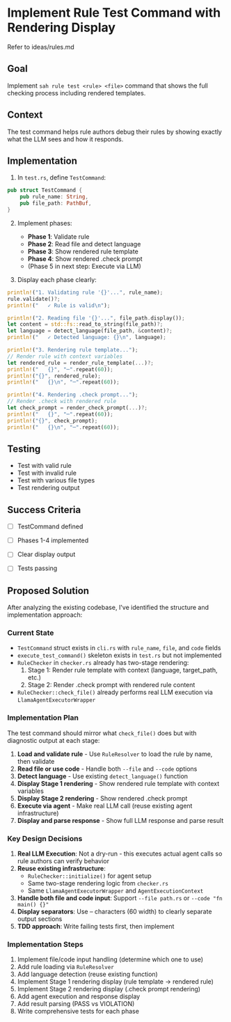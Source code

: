 # Implement Rule Test Command with Rendering Display

Refer to ideas/rules.md

## Goal

Implement `sah rule test <rule> <file>` command that shows the full checking process including rendered templates.

## Context

The test command helps rule authors debug their rules by showing exactly what the LLM sees and how it responds.

## Implementation

1. In `test.rs`, define `TestCommand`:
```rust
pub struct TestCommand {
    pub rule_name: String,
    pub file_path: PathBuf,
}
```

2. Implement phases:
   - **Phase 1**: Validate rule
   - **Phase 2**: Read file and detect language
   - **Phase 3**: Show rendered rule template
   - **Phase 4**: Show rendered .check prompt
   - (Phase 5 in next step: Execute via LLM)

3. Display each phase clearly:
```rust
println!("1. Validating rule '{}'...", rule_name);
rule.validate()?;
println!("   ✓ Rule is valid\n");

println!("2. Reading file '{}'...", file_path.display());
let content = std::fs::read_to_string(file_path)?;
let language = detect_language(file_path, &content)?;
println!("   ✓ Detected language: {}\n", language);

println!("3. Rendering rule template...");
// Render rule with context variables
let rendered_rule = render_rule_template(...)?;
println!("   {}", "─".repeat(60));
println!("{}", rendered_rule);
println!("   {}\n", "─".repeat(60));

println!("4. Rendering .check prompt...");
// Render .check with rendered rule
let check_prompt = render_check_prompt(...)?;
println!("   {}", "─".repeat(60));
println!("{}", check_prompt);
println!("   {}\n", "─".repeat(60));
```

## Testing

- Test with valid rule
- Test with invalid rule
- Test with various file types
- Test rendering output

## Success Criteria

- [ ] TestCommand defined
- [ ] Phases 1-4 implemented
- [ ] Clear display output
- [ ] Tests passing



## Proposed Solution

After analyzing the existing codebase, I've identified the structure and implementation approach:

### Current State
- `TestCommand` struct exists in `cli.rs` with `rule_name`, `file`, and `code` fields
- `execute_test_command()` skeleton exists in `test.rs` but not implemented
- `RuleChecker` in `checker.rs` already has two-stage rendering:
  1. Stage 1: Render rule template with context (language, target_path, etc.)
  2. Stage 2: Render .check prompt with rendered rule content
- `RuleChecker::check_file()` already performs real LLM execution via `LlamaAgentExecutorWrapper`

### Implementation Plan

The test command should mirror what `check_file()` does but with diagnostic output at each stage:

1. **Load and validate rule** - Use `RuleResolver` to load the rule by name, then validate
2. **Read file or use code** - Handle both `--file` and `--code` options
3. **Detect language** - Use existing `detect_language()` function
4. **Display Stage 1 rendering** - Show rendered rule template with context variables
5. **Display Stage 2 rendering** - Show rendered .check prompt
6. **Execute via agent** - Make real LLM call (reuse existing agent infrastructure)
7. **Display and parse response** - Show full LLM response and parse result

### Key Design Decisions

1. **Real LLM Execution**: Not a dry-run - this executes actual agent calls so rule authors can verify behavior
2. **Reuse existing infrastructure**: 
   - `RuleChecker::initialize()` for agent setup
   - Same two-stage rendering logic from `checker.rs`
   - Same `LlamaAgentExecutorWrapper` and `AgentExecutionContext`
3. **Handle both file and code input**: Support `--file path.rs` or `--code "fn main() {}"`
4. **Display separators**: Use `─` characters (60 width) to clearly separate output sections
5. **TDD approach**: Write failing tests first, then implement

### Implementation Steps

1. Implement file/code input handling (determine which one to use)
2. Add rule loading via `RuleResolver`
3. Add language detection (reuse existing function)
4. Implement Stage 1 rendering display (rule template → rendered rule)
5. Implement Stage 2 rendering display (.check prompt rendering)
6. Add agent execution and response display
7. Add result parsing (PASS vs VIOLATION)
8. Write comprehensive tests for each phase

